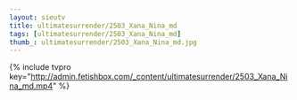 ```yaml
--- 
layout: sieutv
title: ultimatesurrender/2503_Xana_Nina_md
tags: [ultimatesurrender/2503_Xana_Nina_md]
thumb_: ultimatesurrender/2503_Xana_Nina_md.jpg
---
```

{% include tvpro key="http://admin.fetishbox.com/_content/ultimatesurrender/2503_Xana_Nina_md.mp4" %} 
